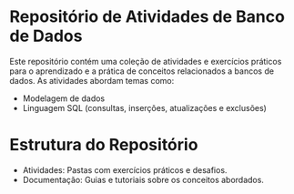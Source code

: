 # Repositório de Atividades de Banco de Dados
Este repositório contém uma coleção de atividades e exercícios práticos para o aprendizado e a prática de conceitos relacionados a bancos de dados. As atividades abordam temas como:

- Modelagem de dados
- Linguagem SQL (consultas, inserções, atualizações e exclusões)
  
# Estrutura do Repositório

- Atividades: Pastas com exercícios práticos e desafios.
- Documentação: Guias e tutoriais sobre os conceitos abordados.

